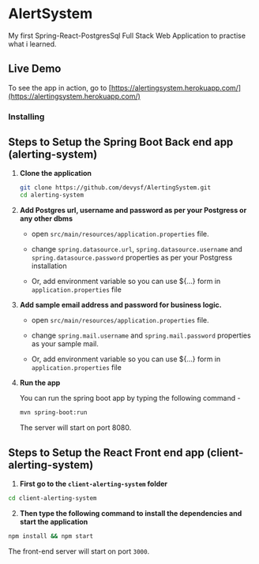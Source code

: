 # AlertSystem

My first Spring-React-PostgresSql Full Stack Web Application to practise what i learned.

## Live Demo

To see the app in action, go to [https://alertingsystem.herokuapp.com/](https://alertingsystem.herokuapp.com/)

### Installing

## Steps to Setup the Spring Boot Back end app (alerting-system)

1. **Clone the application**

	```bash
	git clone https://github.com/devysf/AlertingSystem.git
	cd alerting-system
	```

2. **Add Postgres url, username and password as per your Postgress or any other dbms**

	+ open `src/main/resources/application.properties` file.

	+ change `spring.datasource.url`, `spring.datasource.username` and `spring.datasource.password` properties as per your Postgress installation
	
	+ Or, add environment variable so you can use ${...} form in `application.properties` file

3. **Add sample email address and password for business logic.**

	+ open `src/main/resources/application.properties` file.

	+ change `spring.mail.username` and `spring.mail.password` properties as your sample mail.
	
	+ Or, add environment variable so you can use ${...} form in `application.properties` file
	

4. **Run the app**

	You can run the spring boot app by typing the following command -

	```bash
	mvn spring-boot:run
	```

	The server will start on port 8080.


## Steps to Setup the React Front end app (client-alerting-system)

1. **First go to the `client-alerting-system` folder**

```bash
cd client-alerting-system
```

2. **Then type the following command to install the dependencies and start the application**

```bash
npm install && npm start
```

The front-end server will start on port `3000`.